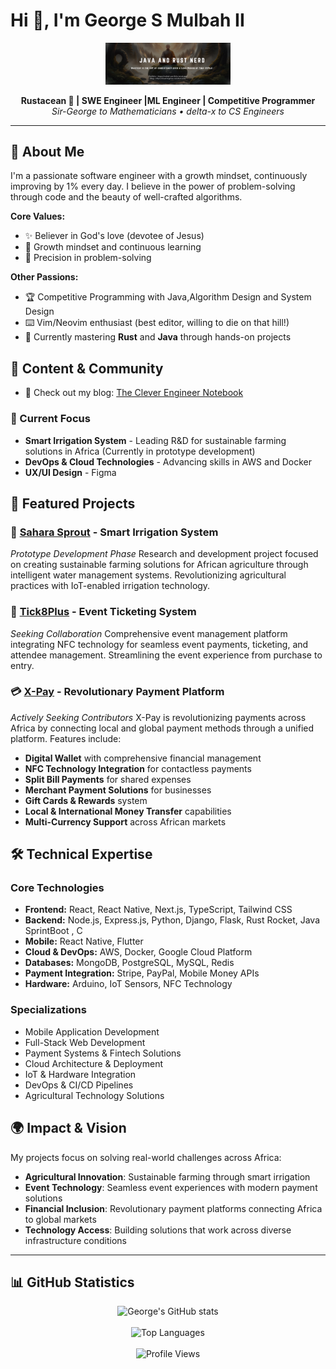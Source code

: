 # Hi 👋, I'm George S Mulbah II

<p align="center">
  <img src="https://github.com/sir-george2500/custome_images/blob/main/images/banner_photo.png" style="width: 200px; height: auto;" alt="Rust Programming Language">
</p>

<p align="center">
  <strong>Rustacean 🦀 | SWE Engineer |ML Engineer | Competitive Programmer</strong><br>
  <em>Sir-George to Mathematicians • delta-x to CS Engineers</em>
</p>

---

## 🚀 About Me

I'm a passionate software engineer with a growth mindset, continuously improving by 1% every day. I believe in the power of problem-solving through code and the beauty of well-crafted algorithms.

**Core Values:**
- ✨ Believer in God's love (devotee of Jesus)
- 🧠 Growth mindset and continuous learning
- 🎯 Precision in problem-solving

**Other Passions:**
- 🏆 Competitive Programming with Java,Algorithm Design and System Design 
- ⌨️ Vim/Neovim enthusiast (best editor, willing to die on that hill!)
- 🌱 Currently mastering **Rust** and **Java** through hands-on projects

## 📝 Content & Community

- 📖 Check out my blog: [The Clever Engineer Notebook](https://cleverengineer.substack.com/)


### 🔬 Current Focus
- **Smart Irrigation System** - Leading R&D for sustainable farming solutions in Africa (Currently in prototype development)
- **DevOps & Cloud Technologies** - Advancing skills in AWS and Docker
- **UX/UI Design** - Figma 

## 💼 Featured Projects

### 🌱 [Sahara Sprout](https://saharasprout.com) - Smart Irrigation System
*Prototype Development Phase*
Research and development project focused on creating sustainable farming solutions for African agriculture through intelligent water management systems. Revolutionizing agricultural practices with IoT-enabled irrigation technology.

### 🎫 [Tick8Plus](https://tick8plus.com) - Event Ticketing System
*Seeking Collaboration*
Comprehensive event management platform integrating NFC technology for seamless event payments, ticketing, and attendee management. Streamlining the event experience from purchase to entry.

### 💳 [X-Pay](https://xpay-bits.com) - Revolutionary Payment Platform
*Actively Seeking Contributors*
X-Pay is revolutionizing payments across Africa by connecting local and global payment methods through a unified platform. Features include:
- **Digital Wallet** with comprehensive financial management
- **NFC Technology Integration** for contactless payments
- **Split Bill Payments** for shared expenses
- **Merchant Payment Solutions** for businesses
- **Gift Cards & Rewards** system
- **Local & International Money Transfer** capabilities
- **Multi-Currency Support** across African markets

## 🛠️ Technical Expertise

### **Core Technologies**
- **Frontend:** React, React Native, Next.js, TypeScript, Tailwind CSS
- **Backend:** Node.js, Express.js, Python, Django, Flask, Rust Rocket, Java SprintBoot , C
- **Mobile:** React Native, Flutter
- **Cloud & DevOps:** AWS, Docker, Google Cloud Platform
- **Databases:** MongoDB, PostgreSQL, MySQL, Redis
- **Payment Integration:** Stripe, PayPal, Mobile Money APIs
- **Hardware:** Arduino, IoT Sensors, NFC Technology

### **Specializations**
- Mobile Application Development
- Full-Stack Web Development
- Payment Systems & Fintech Solutions
- Cloud Architecture & Deployment
- IoT & Hardware Integration
- DevOps & CI/CD Pipelines
- Agricultural Technology Solutions

## 🌍 Impact & Vision

My projects focus on solving real-world challenges across Africa:
- **Agricultural Innovation**: Sustainable farming through smart irrigation
- **Event Technology**: Seamless event experiences with modern payment solutions
- **Financial Inclusion**: Revolutionary payment platforms connecting Africa to global markets
- **Technology Access**: Building solutions that work across diverse infrastructure conditions

---

## 📊 GitHub Statistics

<p align="center">
  <img src="https://github-readme-stats.vercel.app/api?username=sir-george2500&show_icons=true&theme=radical&hide_border=true" alt="George's GitHub stats" />
  <br><br>
  <img src="https://github-readme-stats.vercel.app/api/top-langs/?username=sir-george2500&layout=compact&theme=radical&hide_border=true" alt="Top Languages" />
  <br><br>
  <img src="https://komarev.com/ghpvc/?username=sir-george2500&label=Profile%20views&color=0e75b6&style=flat" alt="Profile Views" />
</p>
